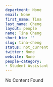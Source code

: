 ```yaml
---
department: None
email: None
first_name: Tina
last_name: Cheng
layout: people
name: Tina Cheng
short_bio: ''
slug: tina-cheng
status: not_current
twitter: None
website: None
people-category:
- Student Assistant
---
```


No Content Found

